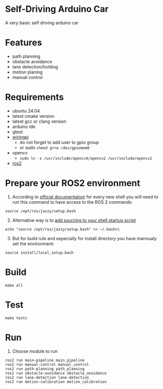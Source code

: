 # Self-Driving Arduino Car

A very basic self driving arduino car

# Features
- path planning
- obstacle avoidance
- lane detection/holding
- motion planing
- manual control

# Requirements
- ubuntu 24.04
- latest cmake version
- latest gcc or clang version
- arduino ide
- gtest
- [wiringpi](https://github.com/WiringPi/WiringPi/tree/master)
  - do not forget to add user to gpio group
  - or sudo `chmod g+rw /dev/gpiomem0`
- opencv
  - `sudo ln -s /usr/include/opencv4/opencv2 /usr/include/opencv2`
- [ros2](https://docs.ros.org/en/jazzy/Installation/Ubuntu-Install-Debs.html)


# Prepare your ROS2 environment
1. According to [official documentation](https://docs.ros.org/en/foxy/Tutorials/Beginner-CLI-Tools/Configuring-ROS2-Environment.html#source-the-setup-files) for every new shell you will need to run this command to have access to the ROS 2 commands:
```
source /opt/ros/jazzy/setup.bash
```
2. Alternative way is to [add sourcing to your shell startup script](https://docs.ros.org/en/foxy/Tutorials/Beginner-CLI-Tools/Configuring-ROS2-Environment.html#source-the-setup-files)
```
echo "source /opt/ros/jazzy/setup.bash" >> ~/.bashrc
```
3. But for build rule and especially for install directory you have mannualy set the environment:
```
source install/local_setup.bash
```

# Build
```
make all
```

# Test
```
make tests
```

# Run
1. Choose module to run
```
ros2 run main-pipeline main_pipeline
ros2 run manual-control manual_control
ros2 run path-planning path_planning
ros2 run obstacle-avoidance obstacle_avoidance
ros2 run lane-detection lane-detection
ros2 run motion-calibration motion_calibration
```
